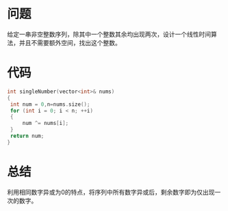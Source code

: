 # 问题
给定一串非空整数序列，除其中一个整数其余均出现两次，设计一个线性时间算法，并且不需要额外空间，找出这个整数。
# 代码
```c
int singleNumber(vector<int>& nums)
{
 int num = 0,n=nums.size();
 for (int i = 0; i < n; ++i)
 {
     num ^= nums[i];
 }
 return num;
}
```
# 总结
利用相同数字异或为0的特点，将序列中所有数字异或后，剩余数字即为仅出现一次的数字。

